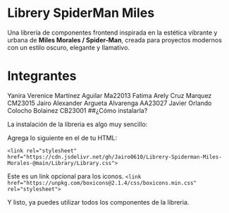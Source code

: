 # Librery SpiderMan Miles

Una librería de componentes frontend inspirada en la estética vibrante y urbana de **Miles Morales / Spider-Man**, creada para proyectos modernos con un estilo oscuro, elegante y llamativo.

# Integrantes
Yanira Verenice Martínez Aguilar Ma22013
Fatima Arely Cruz Marquez CM23015
Jairo Alexander Argueta Alvarenga AA23027
Javier Orlando Colocho Bolainez CB23001
##¿Cómo instalarla?

La instalación de la libreria es algo muy sencillo:

Agrega lo siguiente en el <head> de tu HTML:

`<link rel="stylesheet" href="https://cdn.jsdelivr.net/gh/Jairo0610/Librery-Spiderman-Miles-Morales-@main/Library/Library.css">`

Este es un link opcional para los iconos.
`<link href="https://unpkg.com/boxicons@2.1.4/css/boxicons.min.css" rel="stylesheet">`

Y listo, ya puedes utilizar todos los componentes de la libreria.
